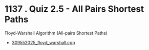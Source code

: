 # 1137 . Quiz 2.5 - All Pairs Shortest Paths

Floyd-Warshall Algorithm (All-pairs Shortest Paths)

- [309552025_floyd_warshall.cpp](submissions/accepted/309552025_floyd_warshall.cpp)